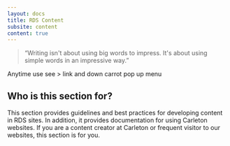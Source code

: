 ```yaml
---
layout: docs
title: RDS Content
subsite: content
content: true
---
```


> “Writing isn't about using big words to impress. It's about using simple words in an impressive way.”

Anytime use see > link and down carrot pop up menu

## Who is this section for?

This section provides guidelines and best practices for developing content in RDS sites. In addition, it provides documentation for using Carleton websites. If you are a content creator at Carleton or frequent visitor to our websites, this section is for you. 
